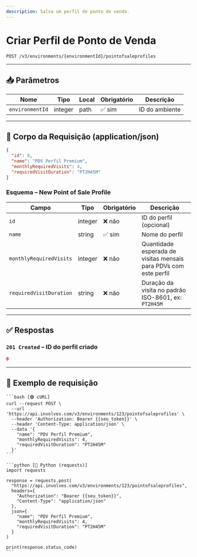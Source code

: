 ```yaml
---
description: Salva um perfil de ponto de venda.
---
```


# Criar Perfil de Ponto de Venda

`POST /v3/environments/{environmentId}/pointofsaleprofiles`

***

## 📥 Parâmetros

| Nome            | Tipo    | Local | Obrigatório | Descrição      |
| --------------- | ------- | ----- | ----------- | -------------- |
| `environmentId` | integer | path  | ✅ sim       | ID do ambiente |

***

## 📨 Corpo da Requisição (application/json)

```json
{
  "id": 0,
  "name": "PDV Perfil Premium",
  "monthlyRequiredVisits": 4,
  "requiredVisitDuration": "PT2H45M"
}
```

### Esquema – New Point of Sale Profile

| Campo                   | Tipo    | Obrigatório | Descrição                                                        |
| ----------------------- | ------- | ----------- | ---------------------------------------------------------------- |
| `id`                    | integer | ❌ não       | ID do perfil (opcional)                                          |
| `name`                  | string  | ✅ sim       | Nome do perfil                                                   |
| `monthlyRequiredVisits` | integer | ❌ não       | Quantidade esperada de visitas mensais para PDVs com este perfil |
| `requiredVisitDuration` | string  | ❌ não       | Duração da visita no padrão ISO-8601, ex: `PT2H45M`              |

***

## ✅ Respostas

### `201 Created` – ID do perfil criado

```json
0
```

***

## 📘 Exemplo de requisição

````tabs
```bash [🟢 cURL]
curl --request POST \
  --url 'https://api.involves.com/v3/environments/123/pointofsaleprofiles' \
  --header 'Authorization: Bearer {{seu_token}}' \
  --header 'Content-Type: application/json' \
  --data '{
    "name": "PDV Perfil Premium",
    "monthlyRequiredVisits": 4,
    "requiredVisitDuration": "PT2H45M"
  }'
```

```python [🔵 Python (requests)]
import requests

response = requests.post(
  "https://api.involves.com/v3/environments/123/pointofsaleprofiles",
  headers={
    "Authorization": "Bearer {{seu_token}}",
    "Content-Type": "application/json"
  },
  json={
    "name": "PDV Perfil Premium",
    "monthlyRequiredVisits": 4,
    "requiredVisitDuration": "PT2H45M"
  }
)

print(response.status_code)
```
````
